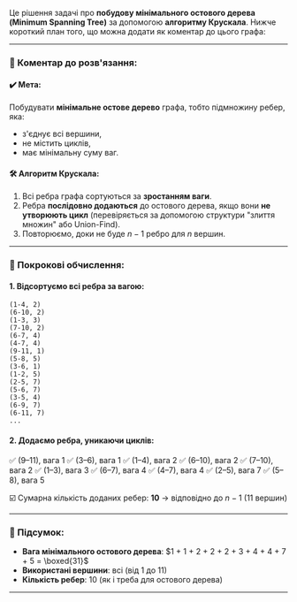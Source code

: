 Це рішення задачі про **побудову мінімального остового дерева (Minimum Spanning Tree)** за допомогою **алгоритму Крускала**. Нижче короткий план того, що можна додати як коментар до цього графа:

---

### 💬 Коментар до розв'язання:

#### ✔️ Мета:

Побудувати **мінімальне остове дерево** графа, тобто підмножину ребер, яка:

* з'єднує всі вершини,
* не містить циклів,
* має мінімальну суму ваг.

#### 🛠️ Алгоритм Крускала:

1. Всі ребра графа сортуються за **зростанням ваги**.
2. Ребра **послідовно додаються** до остового дерева, якщо вони **не утворюють цикл** (перевіряється за допомогою структури "злиття множин" або Union-Find).
3. Повторюємо, доки не буде $n - 1$ ребро для $n$ вершин.

---

### 📐 Покрокові обчислення:

#### 1. Відсортуємо всі ребра за вагою:

```
(1-4, 2)
(6-10, 2)
(1-3, 3)
(7-10, 2)
(6-7, 4)
(4-7, 4)
(9-11, 1)
(5-8, 5)
(3-6, 1)
(1-2, 5)
(2-5, 7)
(5-6, 7)
(3-5, 4)
(6-9, 7)
(6-11, 7)
...
```

#### 2. Додаємо ребра, уникаючи циклів:

✅ (9–11), вага 1
✅ (3–6), вага 1
✅ (1–4), вага 2
✅ (6–10), вага 2
✅ (7–10), вага 2
✅ (1–3), вага 3
✅ (6–7), вага 4
✅ (4–7), вага 4
✅ (2–5), вага 7
✅ (5–8), вага 5

☑️ Сумарна кількість доданих ребер: **10** → відповідно до $n - 1$ (11 вершин)

---

### 🧮 Підсумок:

* **Вага мінімального остового дерева**:
  $1 + 1 + 2 + 2 + 2 + 3 + 4 + 4 + 7 + 5 = \boxed{31}$
* **Використані вершини**: всі (від 1 до 11)
* **Кількість ребер**: 10 (як і треба для остового дерева)

---

